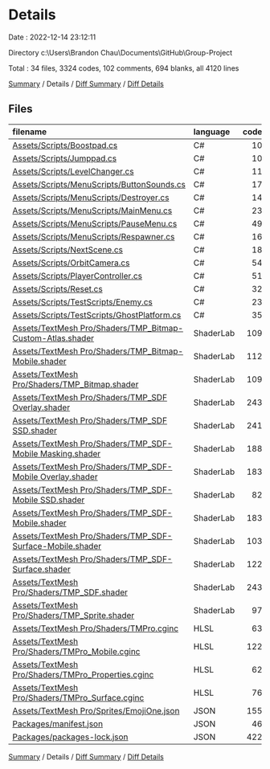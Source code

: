 # Details

Date : 2022-12-14 23:12:11

Directory c:\\Users\\Brandon Chau\\Documents\\GitHub\\Group-Project

Total : 34 files,  3324 codes, 102 comments, 694 blanks, all 4120 lines

[Summary](results.md) / Details / [Diff Summary](diff.md) / [Diff Details](diff-details.md)

## Files
| filename | language | code | comment | blank | total |
| :--- | :--- | ---: | ---: | ---: | ---: |
| [Assets/Scripts/Boostpad.cs](/Assets/Scripts/Boostpad.cs) | C# | 10 | 0 | 1 | 11 |
| [Assets/Scripts/Jumppad.cs](/Assets/Scripts/Jumppad.cs) | C# | 10 | 0 | 1 | 11 |
| [Assets/Scripts/LevelChanger.cs](/Assets/Scripts/LevelChanger.cs) | C# | 11 | 0 | 2 | 13 |
| [Assets/Scripts/MenuScripts/ButtonSounds.cs](/Assets/Scripts/MenuScripts/ButtonSounds.cs) | C# | 17 | 1 | 1 | 19 |
| [Assets/Scripts/MenuScripts/Destroyer.cs](/Assets/Scripts/MenuScripts/Destroyer.cs) | C# | 14 | 0 | 3 | 17 |
| [Assets/Scripts/MenuScripts/MainMenu.cs](/Assets/Scripts/MenuScripts/MainMenu.cs) | C# | 23 | 0 | 4 | 27 |
| [Assets/Scripts/MenuScripts/PauseMenu.cs](/Assets/Scripts/MenuScripts/PauseMenu.cs) | C# | 49 | 1 | 3 | 53 |
| [Assets/Scripts/MenuScripts/Respawner.cs](/Assets/Scripts/MenuScripts/Respawner.cs) | C# | 16 | 3 | 2 | 21 |
| [Assets/Scripts/NextScene.cs](/Assets/Scripts/NextScene.cs) | C# | 18 | 1 | 2 | 21 |
| [Assets/Scripts/OrbitCamera.cs](/Assets/Scripts/OrbitCamera.cs) | C# | 54 | 1 | 5 | 60 |
| [Assets/Scripts/PlayerController.cs](/Assets/Scripts/PlayerController.cs) | C# | 51 | 6 | 9 | 66 |
| [Assets/Scripts/Reset.cs](/Assets/Scripts/Reset.cs) | C# | 32 | 5 | 5 | 42 |
| [Assets/Scripts/TestScripts/Enemy.cs](/Assets/Scripts/TestScripts/Enemy.cs) | C# | 23 | 2 | 3 | 28 |
| [Assets/Scripts/TestScripts/GhostPlatform.cs](/Assets/Scripts/TestScripts/GhostPlatform.cs) | C# | 35 | 0 | 5 | 40 |
| [Assets/TextMesh Pro/Shaders/TMP_Bitmap-Custom-Atlas.shader](/Assets/TextMesh%20Pro/Shaders/TMP_Bitmap-Custom-Atlas.shader) | ShaderLab | 109 | 2 | 33 | 144 |
| [Assets/TextMesh Pro/Shaders/TMP_Bitmap-Mobile.shader](/Assets/TextMesh%20Pro/Shaders/TMP_Bitmap-Mobile.shader) | ShaderLab | 112 | 3 | 31 | 146 |
| [Assets/TextMesh Pro/Shaders/TMP_Bitmap.shader](/Assets/TextMesh%20Pro/Shaders/TMP_Bitmap.shader) | ShaderLab | 109 | 2 | 33 | 144 |
| [Assets/TextMesh Pro/Shaders/TMP_SDF Overlay.shader](/Assets/TextMesh%20Pro/Shaders/TMP_SDF%20Overlay.shader) | ShaderLab | 243 | 4 | 71 | 318 |
| [Assets/TextMesh Pro/Shaders/TMP_SDF SSD.shader](/Assets/TextMesh%20Pro/Shaders/TMP_SDF%20SSD.shader) | ShaderLab | 241 | 4 | 66 | 311 |
| [Assets/TextMesh Pro/Shaders/TMP_SDF-Mobile Masking.shader](/Assets/TextMesh%20Pro/Shaders/TMP_SDF-Mobile%20Masking.shader) | ShaderLab | 188 | 10 | 50 | 248 |
| [Assets/TextMesh Pro/Shaders/TMP_SDF-Mobile Overlay.shader](/Assets/TextMesh%20Pro/Shaders/TMP_SDF-Mobile%20Overlay.shader) | ShaderLab | 183 | 8 | 50 | 241 |
| [Assets/TextMesh Pro/Shaders/TMP_SDF-Mobile SSD.shader](/Assets/TextMesh%20Pro/Shaders/TMP_SDF-Mobile%20SSD.shader) | ShaderLab | 82 | 4 | 21 | 107 |
| [Assets/TextMesh Pro/Shaders/TMP_SDF-Mobile.shader](/Assets/TextMesh%20Pro/Shaders/TMP_SDF-Mobile.shader) | ShaderLab | 183 | 8 | 50 | 241 |
| [Assets/TextMesh Pro/Shaders/TMP_SDF-Surface-Mobile.shader](/Assets/TextMesh%20Pro/Shaders/TMP_SDF-Surface-Mobile.shader) | ShaderLab | 103 | 8 | 28 | 139 |
| [Assets/TextMesh Pro/Shaders/TMP_SDF-Surface.shader](/Assets/TextMesh%20Pro/Shaders/TMP_SDF-Surface.shader) | ShaderLab | 122 | 4 | 33 | 159 |
| [Assets/TextMesh Pro/Shaders/TMP_SDF.shader](/Assets/TextMesh%20Pro/Shaders/TMP_SDF.shader) | ShaderLab | 243 | 4 | 71 | 318 |
| [Assets/TextMesh Pro/Shaders/TMP_Sprite.shader](/Assets/TextMesh%20Pro/Shaders/TMP_Sprite.shader) | ShaderLab | 97 | 0 | 20 | 117 |
| [Assets/TextMesh Pro/Shaders/TMPro.cginc](/Assets/TextMesh%20Pro/Shaders/TMPro.cginc) | HLSL | 63 | 2 | 20 | 85 |
| [Assets/TextMesh Pro/Shaders/TMPro_Mobile.cginc](/Assets/TextMesh%20Pro/Shaders/TMPro_Mobile.cginc) | HLSL | 122 | 2 | 34 | 158 |
| [Assets/TextMesh Pro/Shaders/TMPro_Properties.cginc](/Assets/TextMesh%20Pro/Shaders/TMPro_Properties.cginc) | HLSL | 62 | 10 | 14 | 86 |
| [Assets/TextMesh Pro/Shaders/TMPro_Surface.cginc](/Assets/TextMesh%20Pro/Shaders/TMPro_Surface.cginc) | HLSL | 76 | 7 | 19 | 102 |
| [Assets/TextMesh Pro/Sprites/EmojiOne.json](/Assets/TextMesh%20Pro/Sprites/EmojiOne.json) | JSON | 155 | 0 | 2 | 157 |
| [Packages/manifest.json](/Packages/manifest.json) | JSON | 46 | 0 | 1 | 47 |
| [Packages/packages-lock.json](/Packages/packages-lock.json) | JSON | 422 | 0 | 1 | 423 |

[Summary](results.md) / Details / [Diff Summary](diff.md) / [Diff Details](diff-details.md)